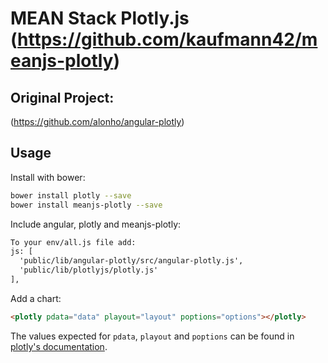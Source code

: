 # MEAN Stack Plotly.js (https://github.com/kaufmann42/meanjs-plotly) 
## Original Project: 
(https://github.com/alonho/angular-plotly)

## Usage

Install with bower:

```bash
bower install plotly --save
bower install meanjs-plotly --save
```

Include angular, plotly and meanjs-plotly:

```html
To your env/all.js file add:
js: [
  'public/lib/angular-plotly/src/angular-plotly.js',
  'public/lib/plotlyjs/plotly.js'
],
```

Add a chart:

```html
<plotly pdata="data" playout="layout" poptions="options"></plotly>
```

The values expected for `pdata`, `playout` and `poptions` can be found in [plotly's documentation](https://plot.ly/javascript/).
